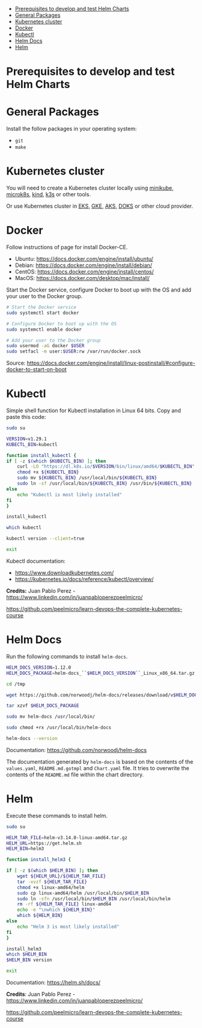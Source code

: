 <!-- TOC -->

- [Prerequisites to develop and test Helm Charts](#prerequisites-to-develop-and-test-helm-charts)
- [General Packages](#general-packages)
- [Kubernetes cluster](#kubernetes-cluster)
- [Docker](#docker)
- [Kubectl](#kubectl)
- [Helm Docs](#helm-docs)
- [Helm](#helm)

<!-- TOC -->

# Prerequisites to develop and test Helm Charts

# General Packages

Install the follow packages in your operating system:

* ``git``
* ``make``

# Kubernetes cluster

You will need to create a Kubernetes cluster locally using [minikube](https://kubernetes.io/docs/tasks/tools/install-minikube), [microk8s](https://microk8s.io), [kind](https://kind.sigs.k8s.io), [k3s](https://k3s.io) or other tools.

Or use Kubernetes cluster in [EKS](https://aws.amazon.com/eks), [GKE](https://cloud.google.com/kubernetes-engine), [AKS](https://docs.microsoft.com/en-us/azure/aks), [DOKS](https://www.digitalocean.com/products/kubernetes) or other cloud provider.

# Docker

Follow instructions of page for install Docker-CE.

* Ubuntu: https://docs.docker.com/engine/install/ubuntu/
* Debian: https://docs.docker.com/engine/install/debian/
* CentOS: https://docs.docker.com/engine/install/centos/
* MacOS: https://docs.docker.com/desktop/mac/install/

Start the Docker service, configure Docker to boot up with the OS and add your user to the Docker group.

```bash
# Start the Docker service
sudo systemctl start docker

# Configure Docker to boot up with the OS
sudo systemctl enable docker

# Add your user to the Docker group
sudo usermod -aG docker $USER
sudo setfacl -m user:$USER:rw /var/run/docker.sock
```

Source: https://docs.docker.com/engine/install/linux-postinstall/#configure-docker-to-start-on-boot

# Kubectl

Simple shell function for Kubectl installation in Linux 64 bits. Copy and paste this code:

```bash
sudo su

VERSION=v1.29.1
KUBECTL_BIN=kubectl

function install_kubectl {
if [ -z $(which $KUBECTL_BIN) ]; then
    curl -LO "https://dl.k8s.io/$VERSION/bin/linux/amd64/$KUBECTL_BIN"
    chmod +x ${KUBECTL_BIN}
    sudo mv ${KUBECTL_BIN} /usr/local/bin/${KUBECTL_BIN}
    sudo ln -sf /usr/local/bin/${KUBECTL_BIN} /usr/bin/${KUBECTL_BIN}
else
    echo "Kubectl is most likely installed"
fi
}

install_kubectl

which kubectl

kubectl version --client=true

exit
```

Kubectl documentation:

* https://www.downloadkubernetes.com/
* https://kubernetes.io/docs/reference/kubectl/overview/

**Credits:** Juan Pablo Perez - https://www.linkedin.com/in/juanpabloperezpeelmicro/

https://github.com/peelmicro/learn-devops-the-complete-kubernetes-course

# Helm Docs

Run the following commands to install ``helm-docs``.

```bash
HELM_DOCS_VERSION=1.12.0
HELM_DOCS_PACKAGE=helm-docs_``$HELM_DOCS_VERSION``_Linux_x86_64.tar.gz

cd /tmp

wget https://github.com/norwoodj/helm-docs/releases/download/v$HELM_DOCS_VERSION/$HELM_DOCS_PACKAGE

tar xzvf $HELM_DOCS_PACKAGE

sudo mv helm-docs /usr/local/bin/

sudo chmod +rx /usr/local/bin/helm-docs

helm-docs --version
```

Documentation: https://github.com/norwoodj/helm-docs 

The documentation generated by ``helm-docs`` is based on the contents of the ``values.yaml``, ``README.md.gotmpl`` and ``Chart.yaml`` file. It tries to overwrite the contents of the ``README.md`` file within the chart directory.

# Helm

Execute these commands to install helm.

```bash
sudo su

HELM_TAR_FILE=helm-v3.14.0-linux-amd64.tar.gz
HELM_URL=https://get.helm.sh
HELM_BIN=helm3

function install_helm3 {

if [ -z $(which $HELM_BIN) ]; then
    wget ${HELM_URL}/${HELM_TAR_FILE}
    tar -xvzf ${HELM_TAR_FILE}
    chmod +x linux-amd64/helm
    sudo cp linux-amd64/helm /usr/local/bin/$HELM_BIN
    sudo ln -sfn /usr/local/bin/$HELM_BIN /usr/local/bin/helm
    rm -rf ${HELM_TAR_FILE} linux-amd64
    echo -e "\nwhich ${HELM_BIN}"
    which ${HELM_BIN}
else
    echo "Helm 3 is most likely installed"
fi
}

install_helm3
which $HELM_BIN
$HELM_BIN version

exit
```

Documentation: https://helm.sh/docs/

**Credits**: Juan Pablo Perez - https://www.linkedin.com/in/juanpabloperezpeelmicro/ 

https://github.com/peelmicro/learn-devops-the-complete-kubernetes-course

